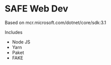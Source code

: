 # SAFE Web Dev

Based on mcr.microsoft.com/dotnet/core/sdk:3.1

Includes
* Node JS
* Yarn
* Paket
* FAKE

